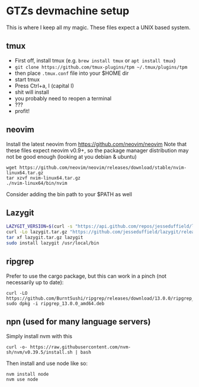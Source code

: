 # GTZs devmachine setup
This is where I keep all my magic. These files expect a UNIX based system.

## tmux
 - First off, install tmux (e.g. `brew install tmux` or `apt install tmux`)
 - `git clone https://github.com/tmux-plugins/tpm ~/.tmux/plugins/tpm`
 - then place `.tmux.conf` file into your $HOME dir
 - start tmux
 - Press Ctrl+a, I (capital I)
 - shit will install
 - you probably need to reopen a terminal
 - ???
 - profit!

## neovim
Install the latest neovim from https://github.com/neovim/neovim
Note that these files expect neovim v0.9+, so the package manager distribution may not be good enough (looking at you debian & ubuntu)
```
wget https://github.com/neovim/neovim/releases/download/stable/nvim-linux64.tar.gz
tar xzvf nvim-linux64.tar.gz
./nvim-linux64/bin/nvim
```
Consider adding the bin path to your $PATH as well

## Lazygit
```sh
LAZYGIT_VERSION=$(curl -s "https://api.github.com/repos/jesseduffield/lazygit/releases/latest" | grep -Po '"tag_name": "v\K[^"]*')
curl -Lo lazygit.tar.gz "https://github.com/jesseduffield/lazygit/releases/latest/download/lazygit_${LAZYGIT_VERSION}_Linux_x86_64.tar.gz"
tar xf lazygit.tar.gz lazygit
sudo install lazygit /usr/local/bin
```

## ripgrep
Prefer to use the cargo package, but this can work in a pinch (not necessarily up to date):
```
curl -LO https://github.com/BurntSushi/ripgrep/releases/download/13.0.0/ripgrep_13.0.0_amd64.deb
sudo dpkg -i ripgrep_13.0.0_amd64.deb
```

## npn (used for many language servers)
Simply install nvm with this
```
curl -o- https://raw.githubusercontent.com/nvm-sh/nvm/v0.39.5/install.sh | bash
```
Then install and use node like so:
```
nvm install node
nvm use node
```
